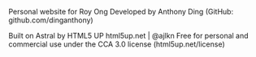 Personal website for Roy Ong
Developed by Anthony Ding (GitHub: github.com/dinganthony)

Built on Astral by HTML5 UP
html5up.net | @ajlkn
Free for personal and commercial use under the CCA 3.0 license (html5up.net/license)

